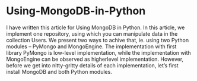 # Using-MongoDB-in-Python
I have written this article for  Using MongoDB in Python.
In this article, we implement one repository, using which you can manipulate data in the collection Users. We present two
ways to achive that, ie. using two Python modules – PyMongo and MongoEngine. The implementation with first
library PyMongo is low-level implementation, while the implementation with MongoEngine can be observed as higherlevel
implementation. However, before we get into nitty-gritty details of each implementation, let’s
first install MongoDB and both Python modules.
